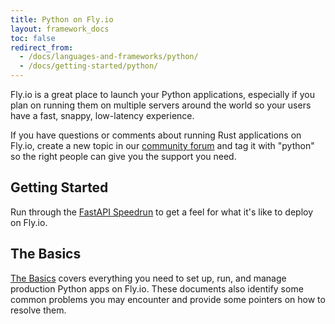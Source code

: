 ```yaml
---
title: Python on Fly.io
layout: framework_docs
toc: false
redirect_from:
  - /docs/languages-and-frameworks/python/
  - /docs/getting-started/python/
---
```


Fly.io is a great place to launch your Python applications, especially if you plan on running them on multiple servers around the world so your users have a fast, snappy, low-latency experience.

If you have questions or comments about running Rust applications on Fly.io, create a new topic in our [community forum](https://community.fly.io/) and tag it with "python" so the right people can give you the support you need.

## Getting Started

Run through the [FastAPI Speedrun](/docs/python/frameworks/fastapi) to get a feel for what it's like to deploy on Fly.io. 

## The Basics

[The Basics](/docs/python/the-basics/) covers everything you need to set up, run, and manage production Python apps on Fly.io. These documents also identify some common problems you may encounter and provide some pointers on how to resolve them.